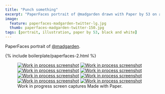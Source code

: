 ```yaml
---
title: "Punch something"
excerpt: "PaperFaces portrait of @madgarden drawn with Paper by 53 on an iPad."
image: 
  feature: paperfaces-madgarden-twitter-lg.jpg
  thumb: paperfaces-madgarden-twitter-150.jpg
tags: [portrait, illustration, paper by 53, black and white]
---
```


PaperFaces portrait of [@madgarden](http://twitter.com/madgarden).

{% include boilerplate/paperfaces-2.html %}

<figure class="third">
  <a href="{{ site.url }}/images/paperfaces-madgarden-process-1-lg.jpg"><img src="{{ site.url }}/images/paperfaces-madgarden-process-1-600.jpg" alt="Work in process screenshot"></a>
  <a href="{{ site.url }}/images/paperfaces-madgarden-process-2-lg.jpg"><img src="{{ site.url }}/images/paperfaces-madgarden-process-2-600.jpg" alt="Work in process screenshot"></a>
  <a href="{{ site.url }}/images/paperfaces-madgarden-process-3-lg.jpg"><img src="{{ site.url }}/images/paperfaces-madgarden-process-3-600.jpg" alt="Work in process screenshot"></a>
  <a href="{{ site.url }}/images/paperfaces-madgarden-process-4-lg.jpg"><img src="{{ site.url }}/images/paperfaces-madgarden-process-4-600.jpg" alt="Work in process screenshot"></a>
  <a href="{{ site.url }}/images/paperfaces-madgarden-process-5-lg.jpg"><img src="{{ site.url }}/images/paperfaces-madgarden-process-5-600.jpg" alt="Work in process screenshot"></a>
  <a href="{{ site.url }}/images/paperfaces-madgarden-process-6-lg.jpg"><img src="{{ site.url }}/images/paperfaces-madgarden-process-6-600.jpg" alt="Work in process screenshot"></a>
  <a href="{{ site.url }}/images/paperfaces-madgarden-process-7-lg.jpg"><img src="{{ site.url }}/images/paperfaces-madgarden-process-7-600.jpg" alt="Work in process screenshot"></a>
  <a href="{{ site.url }}/images/paperfaces-madgarden-process-8-lg.jpg"><img src="{{ site.url }}/images/paperfaces-madgarden-process-8-600.jpg" alt="Work in process screenshot"></a>
  <figcaption>Work in progress screen captures Made with Paper.</figcaption>
</figure>